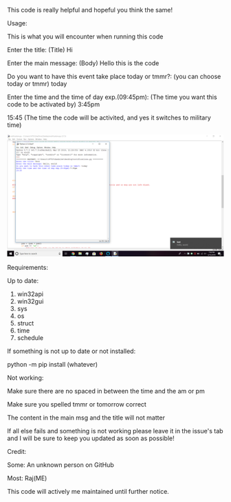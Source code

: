 This code is really helpful and hopeful you think the same!

Usage: 

This is what you will encounter when running this code


Enter the title: (Title) Hi

Enter the main message: (Body) Hello this is the code

Do you want to have this event take place today or tmmr?: (you can choose today or tmmr) today

Enter the time and the time of day exp.(09:45pm): (The time you want this code to be activated by) 3:45pm

15:45 (The time the code will be activited, and yes it switches to military time)

![](2019-05-15.png)


Requirements: 

Up to date:

1. win32api
2. win32gui
3. sys
4. os
5. struct
6. time
7. schedule

If something is not up to date or not installed:

python -m pip install (whatever)

Not working:

Make sure there are no spaced in between the time and the am or pm

Make sure you spelled tmmr or tomorrow correct

The content in the main msg and the title will not matter

If all else fails and something is not working please leave it in the issue's tab and I will be sure to keep you updated as soon as possible!


Credit: 

Some:
An unknown person on GitHub

Most:
Raj(ME)


This code will actively me maintained until further notice.
